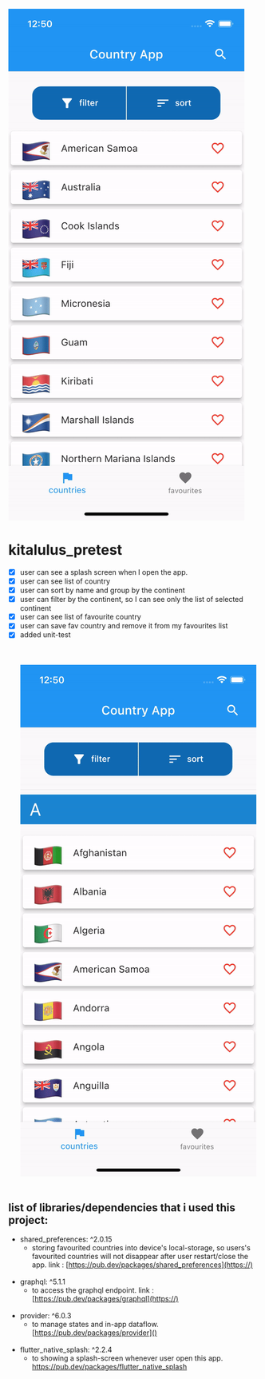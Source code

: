 ﻿

![enter image description here](https://raw.githubusercontent.com/alkaffdt/pretest_kitalulus/main/assets/search_favorite.gif)

# kitalulus_pretest 

 - [x] user can see a splash screen when I open the app.  
 - [x] user can see list of country  
 - [x] user can sort by name and group by the continent  
 - [x] user can filter by the continent, so I can see only the list of selected continent 
 - [x] user can see list of favourite country
 - [x] user can save fav country and remove it from my favourites list
 - [x] added unit-test
<br></br>
<br></br>
![enter image description here](https://raw.githubusercontent.com/alkaffdt/pretest_kitalulus/main/assets/filter.gif)
<br></br>
## list of libraries/dependencies that i used this project:
* shared_preferences: ^2.0.15
	- storing favourited countries into device's local-storage, so users's favourited countries will not disappear after user restart/close the app.
link : [https://pub.dev/packages/shared_preferences](https://)
<br></br>
* graphql: ^5.1.1
	- to access the graphql endpoint.
link : [https://pub.dev/packages/graphql](https://)
<br></br>
* provider: ^6.0.3 
	- to manage states and in-app dataflow.
	[https://pub.dev/packages/provider]()
<br></br>
* flutter_native_splash: ^2.2.4
	- to showing a splash-screen whenever user open this app.
 https://pub.dev/packages/flutter_native_splash







